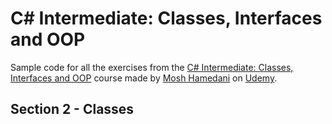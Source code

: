 # C# Intermediate: Classes, Interfaces and OOP


Sample code for all the exercises from the [C# Intermediate: Classes, Interfaces and OOP](https://www.udemy.com/csharp-intermediate-classes-interfaces-and-oop/learn/v4/overview)
course made by [Mosh Hamedani](https://github.com/mosh-hamedani) on [Udemy](https://www.udemy.com/).

## Section 2 - Classes
